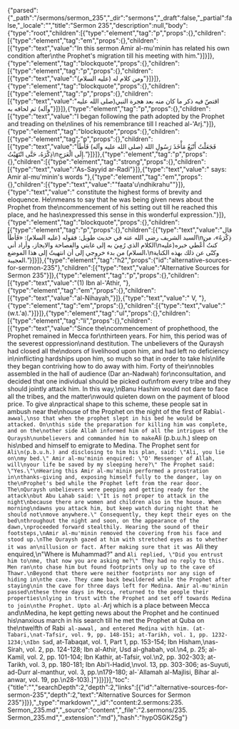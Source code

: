 {"parsed":{"_path":"/sermons/sermon_235","_dir":"sermons","_draft":false,"_partial":false,"_locale":"","title":"Sermon 235","description":null,"body":{"type":"root","children":[{"type":"element","tag":"p","props":{},"children":[{"type":"element","tag":"em","props":{},"children":[{"type":"text","value":"In this sermon Amir al-mu'minin has related his own condition after\nthe Prophet's migration till his meeting with him."}]}]},{"type":"element","tag":"blockquote","props":{},"children":[{"type":"element","tag":"p","props":{},"children":[{"type":"text","value":"ومن كلام له (عليه السلام)"}]}]},{"type":"element","tag":"blockquote","props":{},"children":[{"type":"element","tag":"p","props":{},"children":[{"type":"text","value":"اقتصّ فيه ذكر ما كان منه بعد هجرة النبي(صلى الله عليه وآله) ثم لحاقه به"}]}]},{"type":"element","tag":"p","props":{},"children":[{"type":"text","value":"I began following the path adopted by the Prophet and treading on the\nlines of his remembrance till I reached al-'Arj."}]},{"type":"element","tag":"blockquote","props":{},"children":[{"type":"element","tag":"p","props":{},"children":[{"type":"text","value":"فَجَعَلْتُ أَتْبَعُ مَأْخَذَ رَسُولِ الله (صلى الله عليه وآله) فَأَطَأُ ذِكْرَهُ، حَتَّى انْتَهَيْتُ\nإِلَى الْعَرَجِ."}]}]},{"type":"element","tag":"p","props":{},"children":[{"type":"element","tag":"strong","props":{},"children":[{"type":"text","value":"As-Sayyid ar-Radi"}]},{"type":"text","value":" says: Amir al-mu'minin's words "},{"type":"element","tag":"em","props":{},"children":[{"type":"text","value":"\"faata'u\ndhikrahu\""}]},{"type":"text","value":" constitute the highest forms of brevity and eloquence. He\nmeans to say that he was being given news about the Prophet from the\ncommencement of his setting out till he reached this place, and he has\nexpressed this sense in this wonderful expression."}]},{"type":"element","tag":"blockquote","props":{},"children":[{"type":"element","tag":"p","props":{},"children":[{"type":"text","value":"قال السيد الشريف رضي الله عته في حديث طويل: فقوله (عليه السلام): «فَأطَأُ\nذِكْرَهُ»، من الكلام الذي رُمِيَ به إلى غايتي والفصاحة والايجاز، وأراد أني\nكنتُ أُعْطي خبره(عليه السلام) من بدء خروجي إلى أن انتهيتُ إلى هذا الموضع،\nوكنّى عن ذلك بهذه الكناية العجيبة."}]}]},{"type":"element","tag":"h2","props":{"id":"alternative-sources-for-sermon-235"},"children":[{"type":"text","value":"Alternative Sources for Sermon 235"}]},{"type":"element","tag":"p","props":{},"children":[{"type":"text","value":"(1) Ibn al-'Athir, "},{"type":"element","tag":"em","props":{},"children":[{"type":"text","value":"al-Nihayah,"}]},{"type":"text","value":" V, "},{"type":"element","tag":"em","props":{},"children":[{"type":"text","value":"(w.t.'a)."}]}]},{"type":"element","tag":"ul","props":{},"children":[{"type":"element","tag":"li","props":{},"children":[{"type":"text","value":"Since the\ncommencement of prophethood, the Prophet remained in Mecca for\nthirteen years. For him, this period was of the severest oppression\nand destitution. The unbelievers of the Quraysh had closed all the\ndoors of livelihood upon him, and had left no deficiency in\ninflicting hardships upon him, so much so that in order to take his\nlife they began contriving how to do away with him. Forty of their\nnobles assembled in the hall of audience (Dar an-Nadwah) for\nconsultation, and decided that one individual should be picked out\nfrom every tribe and they should jointly attack him. In this way,\nBanu Hashim would not dare to face all the tribes, and the matter\nwould quieten down on the payment of blood price. To give a\npractical shape to this scheme, these people sat in ambush near the\nhouse of the Prophet on the night of the first of Rabi` al-awwal,\nso that when the prophet slept in his bed he would be attacked. On\nthis side the preparation for killing him was complete, and on the\nother side Allah informed him of all the intrigues of the Quraysh\nunbelievers and commanded him to make `Ali (p.b.u.h.) sleep on his\nbed and himself to emigrate to Medina. The Prophet sent for `Ali\n(p.b.u.h.) and disclosing to him his plan, said: \"Ali, you lie on\nmy bed.\" Amir al-mu'minin enquired: \"O' Messenger of Allah, will\nyour life be saved by my sleeping here?\" The Prophet said: \"Yes.\"\nHearing this Amir al-mu'minin performed a prostration in\nthanks-giving and, exposing himself fully to the danger, lay on the\nProphet's bed while the Prophet left from the rear door. The\nQuraysh unbelievers were peeping and getting ready for the attack\nbut Abu Lahab said: \"It is not proper to attack in the night\nbecause there are women and children also in the house. When morning\ndawns you attack him, but keep watch during night that he should not\nmove anywhere.\" Consequently, they kept their eyes on the bed\nthroughout the night and soon, on the appearance of the dawn,\nproceeded forward stealthily. Hearing the sound of their footsteps,\nAmir al-mu'minin removed the covering from his face and stood up.\nThe Quraysh gazed at him with stretched eyes as to whether it was an\nillusion or fact. After making sure that it was `Ali they enquired,\n\"Where is Muhammad?\" and `Ali replied, \"Did you entrust him to\nme, that now you are asking me?\" They had no reply to this. Men ran\nto chase him but found footprints only up to the cave of Thawr.\nBeyond that there were neither footprints nor any sign of hiding in\nthe cave. They came back bewildered while the Prophet after staying\nin the cave for three days left for Medina. Amir al-mu'minin passed\nthese three days in Mecca, returned to the people their properties\nlying in trust with the Prophet and set off towards Medina to join\nthe Prophet. Upto al-`Arj which is a place between Mecca and\nMedina, he kept getting news about the Prophet and he continued his\nanxious march in his search till he met the Prophet at Quba on the\ntwelfth of Rabi` al-awwal, and entered Medina with him. (at-Tabari,\nat-Tafsir, vol. 9, pp. 148-151; at-Tarikh, vol. 1, pp. 1232-1234;\nIbn Sa`d, at-Tabaqat, vol. 1, Part 1, pp. 153-154; Ibn Hisham,\nas-Sirah, vol. 2, pp. 124-128; Ibn al-Athir, Usd al-ghabah, vol.\n4, p. 25; al-Kamil, vol. 2, pp. 101-104; Ibn Kathir, at-Tafsir, vol.\n2, pp. 302-303; at-Tarikh, vol. 3, pp. 180-181; Ibn Abi'l-Hadid,\nvol. 13, pp. 303-306; as-Suyuti, ad-Durr al-manthur, vol. 3, pp.\n179-180; al-`Allamah al-Majlisi, Bihar al-anwar, vol. 19, pp.\n28-103).]"}]}]}],"toc":{"title":"","searchDepth":2,"depth":2,"links":[{"id":"alternative-sources-for-sermon-235","depth":2,"text":"Alternative Sources for Sermon 235"}]}},"_type":"markdown","_id":"content:2.sermons:235. Sermon_235.md","_source":"content","_file":"2.sermons/235. Sermon_235.md","_extension":"md"},"hash":"hypOSGK25g"}